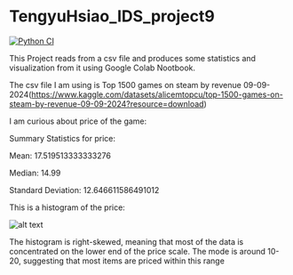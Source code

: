 # TengyuHsiao_IDS_project9
[![Python CI](https://github.com/EchoHsiao7/TengyuHsiao_IDS_Project9/actions/workflows/cicd.yml/badge.svg)](https://github.com/EchoHsiao7/TengyuHsiao_IDS_Project9/actions/workflows/cicd.yml)


This Project reads from a csv file and produces some statistics and visualization from it using Google Colab Nootbook.

The csv file I am using is Top 1500 games on steam by revenue 09-09-2024(https://www.kaggle.com/datasets/alicemtopcu/top-1500-games-on-steam-by-revenue-09-09-2024?resource=download)

I am curious about price of the game:

Summary Statistics for price:

Mean: 17.519513333333276

Median: 14.99

Standard Deviation: 12.646611586491012

This is a histogram of the price:

![alt text](img/histogram.png)

The histogram is right-skewed, meaning that most of the data is concentrated on the lower end of the price scale. The mode is around 10-20, suggesting that most items are priced within this range
